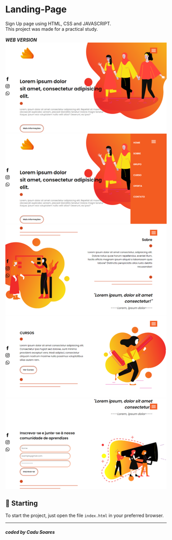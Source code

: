 # Landing-Page
Sign Up page using HTML, CSS and JAVASCRIPT.<br/>
This project was made for a practical study.<br/><br/>
***WEB VERSION***<br/>
<img src="img/final-01.png" alt="Web Version"/>
<br/>
<img src="img/final-05.png" alt="Web Version"/>
<br/>
<img src="img/final-02.png" alt="Web Version"/>
<br/>
<img src="img/final-03.png" alt="Web Version"/>
<br/>
<img src="img/final-04.png" alt="Web Version"/>
<br/>

## 🚀 Starting

To start the project, just open the file `index.html` in your preferred browser.

---
##### coded by Cadu Soares


